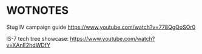 # WOTNOTES

Stug IV campaign guide
https://www.youtube.com/watch?v=778QgQoSOr0


IS-7 tech tree showcase:
https://www.youtube.com/watch?v=XAnE2hdWDfY
